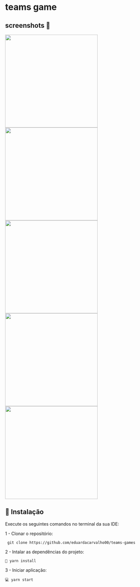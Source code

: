 # teams game

## screenshots 📱

<div display='flex'  flex-direction='row'>
  <img src="https://user-images.githubusercontent.com/99972177/217050929-ff944f93-885b-4d8c-9662-f99c0c7f7ad7.png" width="300"/>
  <img src="https://user-images.githubusercontent.com/99972177/217050933-5ae47950-5a0d-4b56-ae7e-f78d327bdc8e.png" width="300"/>
  <img src="https://user-images.githubusercontent.com/99972177/217050937-4e7f0e5a-f3ee-40cc-a908-2625c701f9b9.png" width="300"/>
  <img src="https://user-images.githubusercontent.com/99972177/217050940-d36c9d23-a25f-4aee-9d7e-5fdc512f34f1.png" width="300"/>
  <img src="https://user-images.githubusercontent.com/99972177/217050954-4058bd64-46a0-495d-8c7c-a8ae7022137f.png" width="300"/>
</div>



## 🔧 Instalação
Execute os seguintes comandos no terminal da sua IDE:

1 - Clonar o repositório:
```
 git clone https://github.com/eduardacarvalho00/teams-games
```
2 - Intalar as dependências do projeto:
```
🧰 yarn install
```
3 - Iniciar aplicação:
```
💻 yarn start
```
